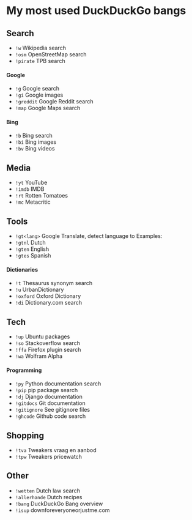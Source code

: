 # My most used DuckDuckGo bangs

## Search
* `!w` Wikipedia search
* `!osm` OpenStreetMap search
* `!pirate` TPB search

#### Google
* `!g` Google search
* `!gi` Google images
* `!greddit` Google Reddit search
* `!map` Google Maps search

#### Bing
* `!b` Bing search
* `!bi` Bing images
* `!bv` Bing videos


## Media
* `!yt` YouTube
* `!imdb` IMDB
* `!rt` Rotten Tomatoes
* `!mc` Metacritic


## Tools
* `!gt<lang>` Google Translate, detect language to <lang>
Examples:
* `!gtnl` Dutch
* `!gten` English
* `!gtes` Spanish

#### Dictionaries
* `!t` Thesaurus synonym search
* `!u` UrbanDictionary
* `!oxford` Oxford Dictionary
* `!di` Dictionary.com search


## Tech
* `!up` Ubuntu packages
* `!so` Stackoverflow search
* `!ffa` Firefox plugin search
* `!wa` Wolfram Alpha

#### Programming
* `!py` Python documentation search
* `!pip` pip package search
* `!dj` Django documentation
* `!gitdocs` Git documentation
* `!gitignore` See gitignore files
* `!ghcode` Github code search

## Shopping
* `!tva` Tweakers vraag en aanbod
* `!tpw` Tweakers pricewatch


## Other
* `!wetten` Dutch law search
* `!allerhande` Dutch recipes
* `!bang` DuckDuckGo Bang overview
* `!isup` downforeveryoneorjustme.com
